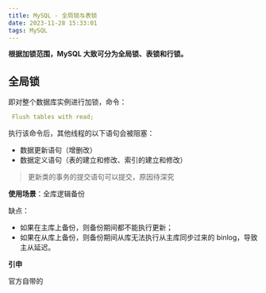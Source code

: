 ```yaml
---
title: MySQL - 全局锁与表锁
date: 2023-11-28 15:33:01
tags: MySQL
---
```


**根据加锁范围，MySQL 大致可分为全局锁、表锁和行锁。**

## 全局锁

即对整个数据库实例进行加锁，命令：

```yaml
 Flush tables with read;
```
     
执行该命令后，其他线程的以下语句会被阻塞：

 - 数据更新语句（增删改）
 - 数据定义语句（表的建立和修改、索引的建立和修改）
 >  更新类的事务的提交语句可以提交，原因待深究
 >  
**使用场景**：全库逻辑备份

缺点：

- 如果在主库上备份，则备份期间都不能执行更新；
- 如果在从库上备份，则备份期间从库无法执行从主库同步过来的 binlog，导致主从延迟。

**引申**

官方自带的
<!--stackedit_data:
eyJoaXN0b3J5IjpbLTE3OTk2ODMxOSwtOTk5MzQwMTA4LC02Nj
AzNzc5ODcsLTI5NDgwMjQ5LC02MDg1NDc4MzcsMTA0NjExMzYz
NywxMjUxNDM3NDM2LDIwNjg4NDY5NzUsLTUxNDA5NjgzMSwxOT
kxMDQzNDI3LC0xOTQzNDY1NTM2LC0xMzY5NDQ2MzEwLC01MDEw
MzA4NjBdfQ==
-->